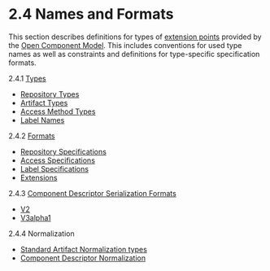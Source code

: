 # 2.4 Names and Formats

This section describes definitions for types of [extension points](../extensionpoints/README.md)
provided by the [Open Component Model](../../../README.md). This includes
conventions for used type names as well as constraints and definitions
for type-specific specification formats.

2.4.1 [Types](types.md)
- [Repository Types](types.md#repository-types)
- [Artifact Types](types.md#artifact-types)
- [Access Method Types](types.md#access-method-types)
- [Label Names](types.md#label-names)

2.4.2 [Formats](formats.md)
- [Repository Specifications](formats.md#repository-specifications)
- [Access Specifications](formats.md#access-specifications)
- [Label Specifications](formats.md#label-specifications)
- [Extensions](formats.md#extensions)

2.4.3 [Component Descriptor Serialization Formats](compdesc/README.md)
- [V2](compdesc/v2/README.md)
- [V3alpha1](compdesc/v3alpha1/README.md)

2.4.4 Normalization
- [Standard Artifact Normalization types](artifact_normalization.md)
- [Component Descriptor Normalization](componentdescriptor_normalization.md)

